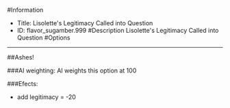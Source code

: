 #Information
 - Title: Lisolette's Legitimacy Called into Question
 - ID: flavor_sugamber.999
#Description
Lisolette's Legitimacy Called into Question
#Options

___
##Ashes!

###AI weighting:
AI weights this option at 100


###Efects:<ul><li>add legitimacy = -20</li></ul>
